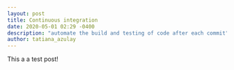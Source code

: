 ```yaml
---
layout: post
title: Continuous integration 
date: 2020-05-01 02:29 -0400
description: "automate the build and testing of code after each commit"
author: tatiana_azulay
---
```

This a a test post!
